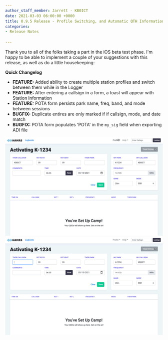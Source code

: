 ```yaml
---
author_staff_member: Jarrett - KB0ICT
date: 2021-03-03 06:00:00 +0000
title: 0.9.5 Release - Profile Switching, and Automatic QTH Information
categories:
- Release Notes

---
```

Thank you to all of the folks taking a part in the iOS beta test phase. I'm happy to be able to implement a couple of your suggestions with this release, as well as do a little housekeeping:

**Quick Changelog**

* **FEATURE:** Added ability to create multiple station profiles and switch between them while in the Logger
* **FEATURE:** After entering a callsign in a form, a toast will appear with Station Information
* **FEATURE:** POTA form persists park name, freq, band, and mode between sessions
* **BUGFIX:** Duplicate entires are only marked if if callsign, mode, and date match
* **BUGFIX:** POTA form populates 'POTA' in the `my_sig` field when exporting ADI file

![](/uploads/profile-switching.gif)![](/uploads/qth-toast.gif)